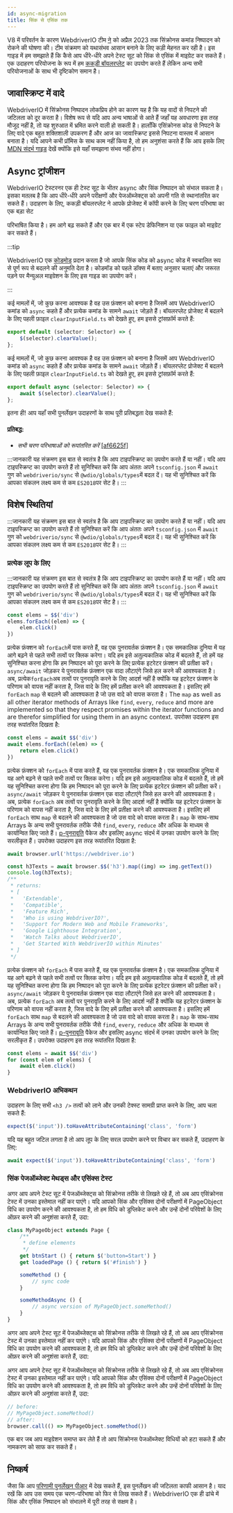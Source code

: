 ```yaml
---
id: async-migration
title: सिंक से एसिंक तक
---
```


V8 में परिवर्तन के कारण WebdriverIO टीम [ने](https://webdriver.io/blog/2021/07/28/sync-api-deprecation) को अप्रैल 2023 तक सिंक्रोनस कमांड निष्पादन को रोकने की घोषणा की। टीम संक्रमण को यथासंभव आसान बनाने के लिए कड़ी मेहनत कर रही है। इस गाइड में हम समझाते हैं कि कैसे आप धीरे-धीरे अपने टेस्ट सूट को सिंक से एसिंक में माइग्रेट कर सकते हैं। एक उदाहरण परियोजना के रूप में हम [ककड़ी बॉयलरप्लेट](https://github.com/webdriverio/cucumber-boilerplate) का उपयोग करते हैं लेकिन अन्य सभी परियोजनाओं के साथ भी दृष्टिकोण समान है।

## जावास्क्रिप्ट में वादे

WebdriverIO में सिंक्रोनस निष्पादन लोकप्रिय होने का कारण यह है कि यह वादों से निपटने की जटिलता को दूर करता है। विशेष रूप से यदि आप अन्य भाषाओं से आते हैं जहाँ यह अवधारणा इस तरह मौजूद नहीं है, तो यह शुरुआत में भ्रमित करने वाली हो सकती है। हालाँकि एसिंक्रोनस कोड से निपटने के लिए वादे एक बहुत शक्तिशाली उपकरण हैं और आज का जावास्क्रिप्ट इससे निपटना वास्तव में आसान बनाता है। यदि आपने कभी प्रॉमिस के साथ काम नहीं किया है, तो हम अनुशंसा करते हैं कि आप इसके लिए [MDN संदर्भ गाइड](https://developer.mozilla.org/en-US/docs/Web/JavaScript/Reference/Global_Objects/Promise) देखें क्योंकि इसे यहाँ समझाना संभव नहीं होगा।

## Async ट्रांजीशन

WebdriverIO टेस्टरनर एक ही टेस्ट सूट के भीतर async और सिंक निष्पादन को संभाल सकता है। इसका मतलब है कि आप धीरे-धीरे अपने परीक्षणों और पेजऑब्जेक्ट्स को अपनी गति से स्थानांतरित कर सकते हैं। उदाहरण के लिए, ककड़ी बॉयलरप्लेट ने आपके प्रोजेक्ट में कॉपी करने के लिए चरण परिभाषा का एक बड़ा सेट

परिभाषित किया है। हम आगे बढ़ सकते हैं और एक बार में एक स्टेप डेफिनिशन या एक फाइल को माइग्रेट कर सकते हैं।

:::tip

WebdriverIO एक [कोडमोड](https://github.com/webdriverio/codemod) प्रदान करता है जो आपके सिंक कोड को async कोड में स्वचालित रूप से पूर्ण रूप से बदलने की अनुमति देता है। कोडमॉड को पहले डॉक्स में बताए अनुसार चलाएं और जरूरत पड़ने पर मैन्युअल माइग्रेशन के लिए इस गाइड का उपयोग करें।

:::

कई मामलों में, जो कुछ करना आवश्यक है वह उस फ़ंक्शन को बनाना है जिसमें आप WebdriverIO कमांड को `async` कहते हैं और प्रत्येक कमांड के सामने `await` जोड़ते हैं। बॉयलरप्लेट प्रोजेक्ट में बदलने के लिए पहली फ़ाइल `clearInputField.ts` को देखते हुए, हम इससे ट्रांसफ़ॉर्म करते हैं:



```ts
export default (selector: Selector) => {
    $(selector).clearValue();
};
```


कई मामलों में, जो कुछ करना आवश्यक है वह उस फ़ंक्शन को बनाना है जिसमें आप WebdriverIO कमांड को `async` कहते हैं और प्रत्येक कमांड के सामने `await` जोड़ते हैं। बॉयलरप्लेट प्रोजेक्ट में बदलने के लिए पहली फ़ाइल `clearInputField.ts` को देखते हुए, हम इससे ट्रांसफ़ॉर्म करते हैं:



```ts
export default async (selector: Selector) => {
    await $(selector).clearValue();
};
```

इतना ही! आप यहाँ सभी पुनर्लेखन उदाहरणों के साथ पूरी प्रतिबद्धता देख सकते हैं:

#### प्रतिबद्ध:

- _सभी चरण परिभाषाओं को रूपांतरित करें_ [[af6625f]](https://github.com/webdriverio/cucumber-boilerplate/pull/481/commits/af6625fcd01dc087479e84562f237ecf38b3537d)

:::जानकारी
यह संक्रमण इस बात से स्वतंत्र है कि आप टाइपस्क्रिप्ट का उपयोग करते हैं या नहीं। यदि आप टाइपस्क्रिप्ट का उपयोग करते हैं तो सुनिश्चित करें कि आप अंततः अपने `tsconfig.json` में `await` गुण को `webdriverio/sync` से `@wdio/globals/types`में बदल दें। यह भी सुनिश्चित करें कि आपका संकलन लक्ष्य कम से कम `ES2018`पर सेट है।
:::

## विशेष स्थितियां

:::जानकारी
यह संक्रमण इस बात से स्वतंत्र है कि आप टाइपस्क्रिप्ट का उपयोग करते हैं या नहीं। यदि आप टाइपस्क्रिप्ट का उपयोग करते हैं तो सुनिश्चित करें कि आप अंततः अपने `tsconfig.json` में `await` गुण को `webdriverio/sync` से `@wdio/globals/types`में बदल दें। यह भी सुनिश्चित करें कि आपका संकलन लक्ष्य कम से कम `ES2018`पर सेट है।
:::

### प्रत्येक लूप के लिए

:::जानकारी
यह संक्रमण इस बात से स्वतंत्र है कि आप टाइपस्क्रिप्ट का उपयोग करते हैं या नहीं। यदि आप टाइपस्क्रिप्ट का उपयोग करते हैं तो सुनिश्चित करें कि आप अंततः अपने `tsconfig.json` में `await` गुण को `webdriverio/sync` से `@wdio/globals/types`में बदल दें। यह भी सुनिश्चित करें कि आपका संकलन लक्ष्य कम से कम `ES2018`पर सेट है।
:::

```js
const elems = $$('div')
elems.forEach((elem) => {
    elem.click()
})
```

प्रत्येक फ़ंक्शन को `forEach`में पास करते हैं, वह एक पुनरावर्तक फ़ंक्शन है। एक समकालिक दुनिया में यह आगे बढ़ने से पहले सभी तत्वों पर क्लिक करेगा। यदि हम इसे अतुल्यकालिक कोड में बदलते हैं, तो हमें यह सुनिश्चित करना होगा कि हम निष्पादन को पूरा करने के लिए प्रत्येक इटरेटर फ़ंक्शन की प्रतीक्षा करें। `async/await` जोड़कर ये पुनरावर्तक फ़ंक्शन एक वादा लौटाएंगे जिसे हल करने की आवश्यकता है। अब, प्रत्येक`forEach`अब तत्वों पर पुनरावृति करने के लिए आदर्श नहीं है क्योंकि यह इटरेटर फ़ंक्शन के परिणाम को वापस नहीं करता है, जिस वादे के लिए हमें प्रतीक्षा करने की आवश्यकता है। इसलिए हमें `forEach` `map` से बदलने की आवश्यकता है जो उस वादे को वापस करता है। The `map` as well as all other iterator methods of Arrays like `find`, `every`, `reduce` and more are implemented so that they respect promises within the iterator functions and are therefor simplified for using them in an async context. उपरोक्त उदाहरण इस तरह रूपांतरित दिखता है:



```js
const elems = await $$('div')
await elems.forEach((elem) => {
    return elem.click()
})
```


प्रत्येक फ़ंक्शन को `forEach` में पास करते हैं, वह एक पुनरावर्तक फ़ंक्शन है। एक समकालिक दुनिया में यह आगे बढ़ने से पहले सभी तत्वों पर क्लिक करेगा। यदि हम इसे अतुल्यकालिक कोड में बदलते हैं, तो हमें यह सुनिश्चित करना होगा कि हम निष्पादन को पूरा करने के लिए प्रत्येक इटरेटर फ़ंक्शन की प्रतीक्षा करें। `async/await` जोड़कर ये पुनरावर्तक फ़ंक्शन एक वादा लौटाएंगे जिसे हल करने की आवश्यकता है। अब, प्रत्येक `forEach` अब तत्वों पर पुनरावृति करने के लिए आदर्श नहीं है क्योंकि यह इटरेटर फ़ंक्शन के परिणाम को वापस नहीं करता है, जिस वादे के लिए हमें प्रतीक्षा करने की आवश्यकता है। इसलिए हमें `forEach` साथ `map` से बदलने की आवश्यकता है जो उस वादे को वापस करता है। `map` के साथ-साथ Arrays के अन्य सभी पुनरावर्तक तरीके जैसे `find`, `every`, `reduce` और अधिक के माध्यम से कार्यान्वित किए जाते हैं। [p-पुनरावृति](https://www.npmjs.com/package/p-iteration) पैकेज और इसलिए async संदर्भ में उनका उपयोग करने के लिए सरलीकृत हैं। उपरोक्त उदाहरण इस तरह रूपांतरित दिखता है:



```js
await browser.url('https://webdriver.io')

const h3Texts = await browser.$$('h3').map((img) => img.getText())
console.log(h3Texts);
/**
 * returns:
 * [
 *   'Extendable',
 *   'Compatible',
 *   'Feature Rich',
 *   'Who is using WebdriverIO?',
 *   'Support for Modern Web and Mobile Frameworks',
 *   'Google Lighthouse Integration',
 *   'Watch Talks about WebdriverIO',
 *   'Get Started With WebdriverIO within Minutes'
 * ]
 */
```


प्रत्येक फ़ंक्शन को `forEach` में पास करते हैं, वह एक पुनरावर्तक फ़ंक्शन है। एक समकालिक दुनिया में यह आगे बढ़ने से पहले सभी तत्वों पर क्लिक करेगा। यदि हम इसे अतुल्यकालिक कोड में बदलते हैं, तो हमें यह सुनिश्चित करना होगा कि हम निष्पादन को पूरा करने के लिए प्रत्येक इटरेटर फ़ंक्शन की प्रतीक्षा करें। `async/await` जोड़कर ये पुनरावर्तक फ़ंक्शन एक वादा लौटाएंगे जिसे हल करने की आवश्यकता है। अब, प्रत्येक `forEach` अब तत्वों पर पुनरावृति करने के लिए आदर्श नहीं है क्योंकि यह इटरेटर फ़ंक्शन के परिणाम को वापस नहीं करता है, जिस वादे के लिए हमें प्रतीक्षा करने की आवश्यकता है। इसलिए हमें `forEach` साथ `map` से बदलने की आवश्यकता है जो उस वादे को वापस करता है। `map` के साथ-साथ Arrays के अन्य सभी पुनरावर्तक तरीके जैसे `find`, `every`, `reduce` और अधिक के माध्यम से कार्यान्वित किए जाते हैं। [p-पुनरावृति](https://www.npmjs.com/package/p-iteration) पैकेज और इसलिए async संदर्भ में उनका उपयोग करने के लिए सरलीकृत हैं। उपरोक्त उदाहरण इस तरह रूपांतरित दिखता है:



```js
const elems = await $$('div')
for (const elem of elems) {
    await elem.click()
}
```




### WebdriverIO अभिकथन

उदाहरण के लिए सभी `<h3 />` तत्वों को लाने और उनकी टेक्स्ट सामग्री प्राप्त करने के लिए, आप चला सकते हैं:



```ts
expect($('input')).toHaveAttributeContaining('class', 'form')
```


यदि यह बहुत जटिल लगता है तो आप लूप के लिए सरल उपयोग करने पर विचार कर सकते हैं, उदाहरण के लिए:



```ts
await expect($('input')).toHaveAttributeContaining('class', 'form')
```




### सिंक पेजऑब्जेक्ट मेथड्स और एसिंक्स टेस्ट

अगर आप अपने टेस्ट सूट में पेजऑब्जेक्ट्स को सिंक्रोनस तरीके से लिखते रहे हैं, तो अब आप एसिंक्रोनस टेस्ट में उनका इस्तेमाल नहीं कर पाएंगे। यदि आपको सिंक और एसिंक्स दोनों परीक्षणों में PageObject विधि का उपयोग करने की आवश्यकता है, तो हम विधि को डुप्लिकेट करने और उन्हें दोनों परिवेशों के लिए ऑफ़र करने की अनुशंसा करते हैं, उदा:



```js
class MyPageObject extends Page {
    /**
     * define elements
     */
    get btnStart () { return $('button=Start') }
    get loadedPage () { return $('#finish') }

    someMethod () {
        // sync code
    }

    someMethodAsync () {
        // async version of MyPageObject.someMethod()
    }
}
```


अगर आप अपने टेस्ट सूट में पेजऑब्जेक्ट्स को सिंक्रोनस तरीके से लिखते रहे हैं, तो अब आप एसिंक्रोनस टेस्ट में उनका इस्तेमाल नहीं कर पाएंगे। यदि आपको सिंक और एसिंक्स दोनों परीक्षणों में PageObject विधि का उपयोग करने की आवश्यकता है, तो हम विधि को डुप्लिकेट करने और उन्हें दोनों परिवेशों के लिए ऑफ़र करने की अनुशंसा करते हैं, उदा:

अगर आप अपने टेस्ट सूट में पेजऑब्जेक्ट्स को सिंक्रोनस तरीके से लिखते रहे हैं, तो अब आप एसिंक्रोनस टेस्ट में उनका इस्तेमाल नहीं कर पाएंगे। यदि आपको सिंक और एसिंक्स दोनों परीक्षणों में PageObject विधि का उपयोग करने की आवश्यकता है, तो हम विधि को डुप्लिकेट करने और उन्हें दोनों परिवेशों के लिए ऑफ़र करने की अनुशंसा करते हैं, उदा:



```js
// before:
// MyPageObject.someMethod()
// after:
browser.call(() => MyPageObject.someMethod())
```


एक बार जब आप माइग्रेशन समाप्त कर लेते हैं तो आप सिंक्रोनस पेजऑब्जेक्ट विधियों को हटा सकते हैं और नामकरण को साफ कर सकते हैं।



## निष्कर्ष

जैसा कि आप [परिणामी पुनर्लेखन पीआर](https://github.com/webdriverio/cucumber-boilerplate/pull/481/files) में देख सकते हैं, इस पुनर्लेखन की जटिलता काफी आसान है। याद रखें कि आप उस समय एक चरण-परिभाषा को फिर से लिख सकते हैं। WebdriverIO एक ही ढांचे में सिंक और एसिंक निष्पादन को संभालने में पूरी तरह से सक्षम है।
